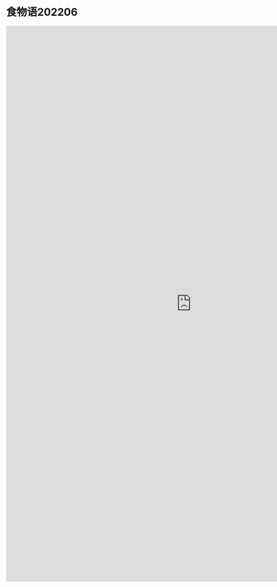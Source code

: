 # 食物语202206


<iframe src="https://mianbaoduo.com/o/bread/YpucmJZx" frameBorder="0" width="1000" height="1500" scrolling="no" ></iframe>


